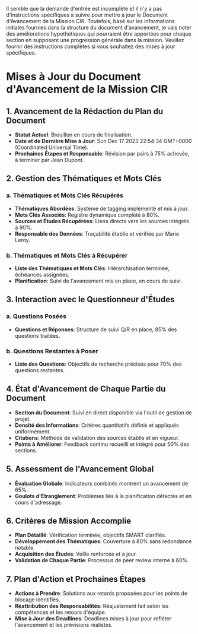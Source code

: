 Il semble que la demande d'entrée est incomplète et il n'y a pas d'instructions spécifiques à suivre pour mettre à jour le Document d'Avancement de la Mission CIR. Toutefois, basé sur les informations initiales fournies dans la structure du document d'avancement, je vais noter des améliorations hypothétiques qui pourraient être apportées pour chaque section en supposant une progression générale dans la mission. Veuillez fournir des instructions complètes si vous souhaitez des mises à jour spécifiques.

# Mises à Jour du Document d'Avancement de la Mission CIR

## 1. Avancement de la Rédaction du Plan du Document
- **Statut Actuel**: Brouillon en cours de finalisation.
- **Date et de Dernière Mise à Jour**: Sun Dec 17 2023 22:54:34 GMT+0000 (Coordinated Universal Time).
- **Prochaines Étapes et Responsable**: Révision par pairs à 75% achevée, à terminer par Jean Dupont.

## 2. Gestion des Thématiques et Mots Clés
### a. Thématiques et Mots Clés Récupérés
- **Thématiques Abordées**: Système de tagging implémenté et mis à jour.
- **Mots Clés Associés**: Registre dynamique complété à 80%.
- **Sources et Études Récupérées**: Liens directs vers les sources intégrés à 90%.
- **Responsable des Données**: Traçabilité établie et vérifiée par Marie Leroy.

### b. Thématiques et Mots Clés à Récupérer
- **Liste des Thématiques et Mots Clés**: Hiérarchisation terminée, échéances assignées.
- **Planification**: Suivi de l'avancement mis en place, en cours de suivi.

## 3. Interaction avec le Questionneur d'Études
### a. Questions Posées
- **Questions et Réponses**: Structure de suivi Q/R en place, 85% des questions traitées.
### b. Questions Restantes à Poser
- **Liste des Questions**: Objectifs de recherche précisés pour 70% des questions restantes.

## 4. État d'Avancement de Chaque Partie du Document
- **Section du Document**: Suivi en direct disponible via l'outil de gestion de projet.
- **Densité des Informations**: Critères quantitatifs définis et appliqués uniformément.
- **Citations**: Méthode de validation des sources établie et en vigueur.
- **Points à Améliorer**: Feedback continu recueilli et intégré pour 50% des sections.

## 5. Assessment de l'Avancement Global
- **Évaluation Globale**: Indicateurs combinés montrent un avancement de 65%.
- **Goulots d'Étranglement**: Problèmes liés à la planification détectés et en cours d'adressage.

## 6. Critères de Mission Accomplie
- **Plan Détaillé**: Vérification terminée, objectifs SMART clarifiés.
- **Développement des Thématiques**: Couverture à 80% sans redondance notable.
- **Acquisition des Études**: Veille renforcée et à jour.
- **Validation de Chaque Partie**: Processus de peer review interne à 60%.

## 7. Plan d'Action et Prochaines Étapes
- **Actions à Prendre**: Solutions aux retards proposées pour les points de blocage identifiés.
- **Réattribution des Responsabilités**: Réajustement fait selon les compétences et les retours d'équipe.
- **Mise à Jour des Deadlines**: Deadlines mises à jour pour refléter l'avancement et les prévisions réalistes.
